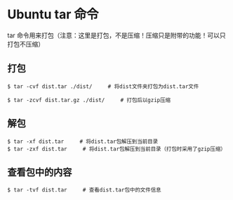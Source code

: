 # Ubuntu tar 命令

tar 命令用来打包（注意：这里是打包，不是压缩！压缩只是附带的功能！可以只打包不压缩）

## 打包

``` shell
$ tar -cvf dist.tar ./dist/     # 将dist文件夹打包为dist.tar文件

$ tar -zcvf dist.tar.gz ./dist/     # 打包后以gzip压缩
```

## 解包

``` shell
$ tar -xf dist.tar     # 将dist.tar包解压到当前目录
$ tar -zxf dist.tar     # 将dist.tar包解压到当前目录（打包时采用了gzip压缩）
```

## 查看包中的内容

``` shell
$ tar -tvf dist.tar     # 查看dist.tar包中的文件信息
```
